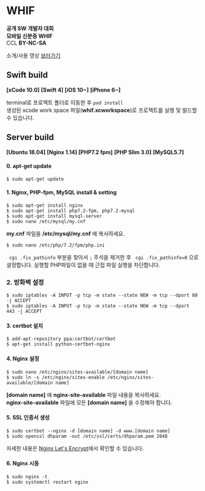 # WHIF
**공개 SW 개발자 대회**  
**모바일 신분증 WHIF**  
CCL **BY-NC-SA**  
  
소개/사용 영상 [보러가기](https://youtu.be/MgRTrrlrRsc)



## Swift build
**[xCode 10.0]** **[Swift 4]** **[iOS 10~]** **[iPhone 6~]**
  
terminal로 프로젝트 폴더로 이동한 후 ```pod install```  
생성된 xcode work space 파일(**whif.xcworkspace**)로 프로젝트를 실행 및 빌드할 수 있습니다.
  


## Server build
**[Ubuntu 18.04]** **[Nginx 1.14]** **[PHP7.2 fpm]** **[PHP Slim 3.0]** **[MySQL5.7]**  


#### 0. apt-get update
```
$ sudo apt-get update
```


#### 1. Nginx, PHP-fpm, MySQL install & setting
```
$ sudo apt-get install nginx
$ sudo apt-get install php7.2-fpm, php7.2-mysql
$ sudo apt-get install mysql-server
$ sudo nano /etc/mysql/my.cnf
```
**my.cnf** 파일을 **/etc/mysql/my.cnf** 에 복사하세요.
```
$ sudo nano /etc/php/7.2/fpm/php.ini
```
``` cgi .fix_pathinfo``` 부분을 찾아서 ```;``` 주석을 제거한 후 ``` cgi .fix_pathinfo=0``` 으로 설정합니다. 실행할 PHP파일이 없을 때 근접 파일 실행을 차단합니다.


### 2. 방화벽 설정
```
$ sudo iptables -A INPUT -p tcp -m state --state NEW -m tcp --dport 80 -j ACCEPT
$ sudo iptables -A INPUT -p tcp -m state --state NEW -m tcp --dport 443 -j ACCEPT
```


#### 3. certbot 설치
```
$ add-apt-repository ppa:certbot/certbot
$ apt-get install python-certbot-nginx
```  


#### 4. Nginx 설정
```
$ sudo nano /etc/nginx/sites-available/[domain name]
$ sudo ln -s /etc/nginx/sites-enable /etc/nginx/sites-available/[domain name]
```  
**[domain name]** 에 **nginx-site-available** 파일 내용을 복사하세요.  
**nginx-site-available** 파일에 모든 **[domain name]** 을 수정해야 합니다.


#### 5. SSL 인증서 생성
```
$ sudo certbot --nginx -d [domain name] -d www.[domain name]
$ sudo openssl dhparam -out /etc/ssl/certs/dhparam.pem 2048
```  
자세한 내용은 [Nginx Let's Encrypt](https://varins.com/home-server-07-lets-encrypt-wildcard-certificates/)에서 확인할 수 있습니다.


#### 6. Nginx 시동
```
$ sudo nginx -t
$ sudo systemctl restart nginx
```

